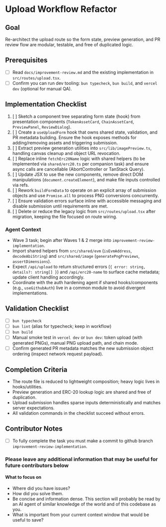 # Upload Workflow Refactor

## Goal

Re-architect the upload route so the form state, preview generation, and PR review flow are modular, testable, and free of duplicated logic.

## Prerequisites

- [ ] Read `docs/improvement-review.md` and the existing implementation in `src/routes/upload.tsx`.
- [ ] Confirm you can run dev tooling: `bun typecheck`, `bun build`, and `vercel dev` (optional for manual QA).

## Implementation Checklist

1. [ ] Sketch a component tree separating form state (hook) from presentation components (`TokenAssetCard`, `ChainAssetCard`, `PreviewPanel`, `ReviewDialog`).
2. [ ] Create a `useUploadForm` hook that owns shared state, validation, and PR metadata building. Ensure the hook exposes methods for adding/removing assets and triggering submission.
3. [ ] Extract preview generation utilities into `src/lib/imagePreview.ts`, handling canvas cleanup and object URL revocation.
4. [ ] Replace inline `fetchErc20Name` logic with shared helpers (to be implemented via `shared/erc20.ts` per companion task) and ensure async calls are cancellable (AbortController or TanStack Query).
5. [ ] Update JSX to use the new components, remove direct DOM manipulations (`document.createElement`), and make file inputs controlled via refs.
6. [ ] Rework `buildFormData` to operate on an explicit array of submission objects and use `Promise.all` to process PNG conversions concurrently.
7. [ ] Ensure validation errors surface inline with accessible messaging and disable submission until requirements are met.
8. [ ] Delete or reduce the legacy logic from `src/routes/upload.tsx` after migration, keeping the file focused on route wiring.

### Agent Context
- Wave 3 task; begin after Waves 1 & 2 merge into `improvement-review-implementation`.
- Import shared helpers from `src/shared/evm` (`isEvmAddress`, `decodeAbiString`) and `src/shared/image` (`generatePngPreviews`, `assertDimensions`).
- Expect `/api/upload` to return structured errors (`{ error: string, details?: string[] }`) and `/api/erc20-name` to surface cache metadata; update client handling accordingly.
- Coordinate with the auth hardening agent if shared hooks/components (e.g., `useGithubAuth`) live in a common module to avoid divergent implementations.

## Validation Checklist

- [ ] `bun typecheck`
- [ ] `bun lint` (alias for typecheck; keep in workflow)
- [ ] `bun build`
- [ ] Manual smoke test in `vercel dev` or `bun dev`: token upload (with generated PNGs), manual PNG upload path, and chain mode.
- [ ] Confirm generated PR metadata matches the new submission object ordering (inspect network request payload).

## Completion Criteria

- The route file is reduced to lightweight composition; heavy logic lives in hooks/utilities.
- Preview generation and ERC-20 lookup logic are shared and free of duplication.
- Upload submission handles sparse inputs deterministically and matches server expectations.
- All validation commands in the checklist succeed without errors.

## Contributor Notes

- [ ] To fully complete the task you must make a commit to github branch `improvement-review-implementation`.

### Please leave any additional information that may be useful for future contributors below

#### What to focus on

- Where did you have issues?
- How did you solve them.
- Be concise and information dense. This section will probably be read by an AI agent of similar knowledge of the world and of this codebase as you.
- What is important from your current context window that would be useful to save?
